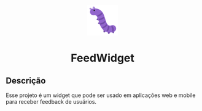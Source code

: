 <div align="center">
  <img src="https://github.com/mauriciogirardi/feedback-widget/blob/main/web/src/assets/svgs/bug.svg" width="80"/>
  <h1>FeedWidget</h1>
</div>

## Descrição
Esse projeto é um widget que pode ser usado em aplicações web e mobile para receber feedback de usuários.
